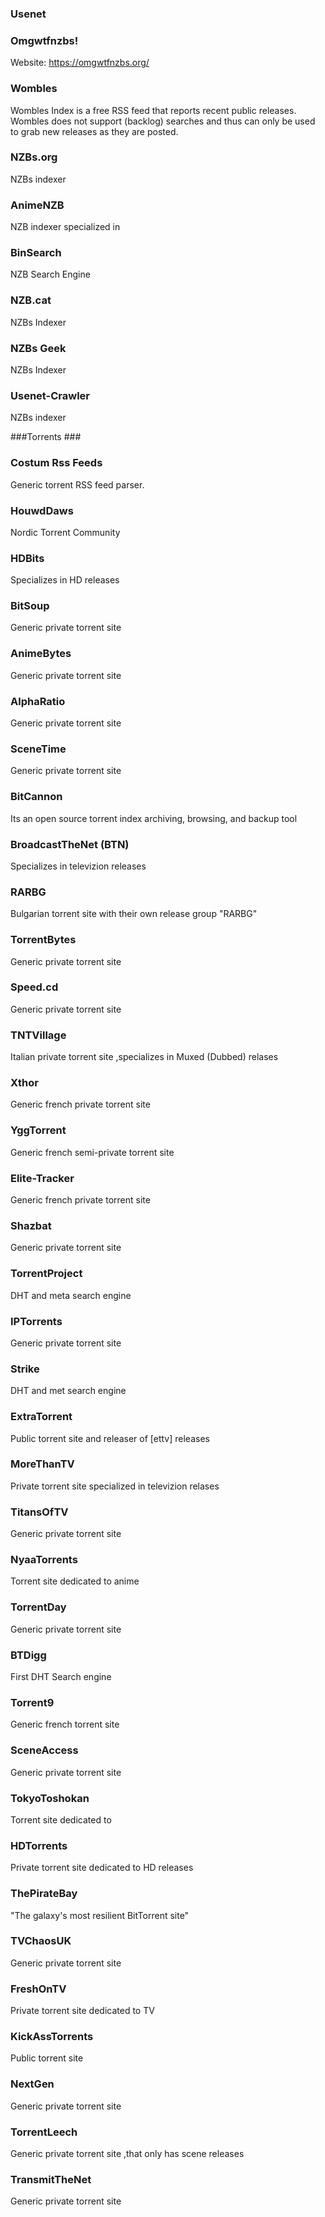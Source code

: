 ### Usenet  ###

### Omgwtfnzbs! ### 

Website: https://omgwtfnzbs.org/  

### Wombles ### 

Wombles Index is a free RSS feed that reports recent public releases. Wombles does not support (backlog) searches and thus can only be used to grab new releases as they are posted.

### NZBs.org ### 

NZBs indexer

### AnimeNZB ###

NZB indexer specialized in 

### BinSearch ###

NZB Search Engine

### NZB.cat ###

NZBs Indexer

### NZBs Geek ###

NZBs Indexer

### Usenet-Crawler ###

NZBs indexer

 ###Torrents ###

### Costum Rss Feeds ### 

Generic torrent RSS feed parser.

### HouwdDaws ###

Nordic Torrent Community

### HDBits ###

Specializes in HD releases

### BitSoup ###

Generic private torrent site

### AnimeBytes ###

Generic private torrent site

### AlphaRatio ###

Generic private torrent site

### SceneTime ###

Generic private torrent site

### BitCannon ###

Its an open source torrent index archiving, browsing, and backup tool

### BroadcastTheNet (BTN) ###

Specializes in televizion releases

### RARBG ###

Bulgarian torrent site with their own release group "RARBG"

### TorrentBytes ###

Generic private torrent site

### Speed.cd ###

Generic private torrent site

### TNTVillage ###

Italian private torrent site ,specializes in Muxed (Dubbed) relases

### Xthor ###

Generic french private torrent site

### YggTorrent ###

Generic french semi-private torrent site

### Elite-Tracker ###

Generic french private torrent site

### Shazbat ###

Generic private torrent site

### TorrentProject ###

DHT and meta search engine

### IPTorrents ###

Generic private torrent site

### Strike ###

DHT and met search engine

### ExtraTorrent ###

Public torrent site and releaser of [ettv] releases

### MoreThanTV ###

Private torrent site specialized in televizion relases

### TitansOfTV ###

Generic private torrent site

### NyaaTorrents ###

Torrent site dedicated to anime

### TorrentDay ###

Generic private torrent site

### BTDigg ###

First DHT Search engine

### Torrent9 ###

Generic french torrent site

### SceneAccess ###

Generic private torrent site

### TokyoToshokan ###

Torrent site dedicated to 

### HDTorrents ###

Private torrent site dedicated to HD releases

### ThePirateBay ###

"The galaxy's most resilient BitTorrent site"

### TVChaosUK ###

Generic private torrent site

### FreshOnTV ###

Private torrent site dedicated to TV

### KickAssTorrents ###

Public torrent site

### NextGen ###

Generic private torrent site

### TorrentLeech ###

Generic private torrent site ,that only has scene releases

### TransmitTheNet ###

Generic private torrent site

